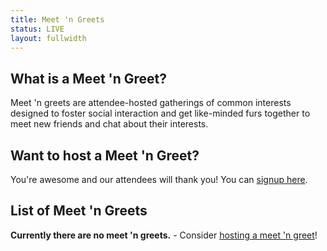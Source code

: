 ```yaml
---
title: Meet 'n Greets
status: LIVE
layout: fullwidth
---
```


<div class="one-full bg-one">
<div class="page-wrapper">

## What is a Meet 'n Greet?

Meet 'n greets are attendee-hosted gatherings of common interests designed to foster social interaction and get like-minded furs together to meet new friends and chat about their interests.

</div>
</div>



<div class="one-full bg-two">
<div class="page-wrapper">

## Want to host a Meet 'n Greet?

You're awesome and our attendees will thank you! You can <a href="/host-an-event/">signup here</a>.

</div>
</div>



<div class="one-full bg-three">
<div class="page-wrapper">

## List of Meet 'n Greets

**Currently there are no meet 'n greets.** - Consider <a href="/host-an-event/">hosting a meet 'n greet</a>!

</div>
</div>

